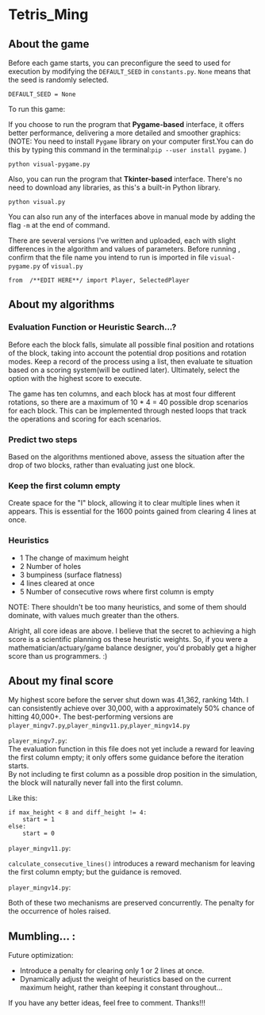 
# Tetris_Ming

## About the game

Before each game starts, you can preconfigure the seed to used for execution by modifying the `DEFAULT_SEED` in `constants.py`. 
`None` means that the seed is randomly selected.

```
DEFAULT_SEED = None
```

To run this game:

If you choose to run the program that **Pygame-based** interface, it offers better performance, delivering a more detailed and smoother graphics:  
(NOTE: You need to install `Pygame` library on your computer first.You can do this by typing this command in the terminal:`pip --user install pygame`. )

```
python visual-pygame.py
```
Also, you can run the program that **Tkinter-based** interface. There's no need to download any libraries, as this's a built-in Python library.
```
python visual.py
```
You can also run any of the interfaces above in manual mode by adding the flag `-m` at the end of command.

There are several versions I've written and uploaded, each with slight differences in the algorithm and values of parameters. 
Before running , confirm that the file name you intend to run is imported in file `visual-pygame.py` of `visual.py`
```
from  /**EDIT HERE**/ import Player, SelectedPlayer
```

## About my algorithms

### Evaluation Function or  Heuristic Search...?

Before each the block falls, simulate all possible final position and rotations of the block, taking into account the potential drop positions and rotation modes. Keep a record of the process using a list, then evaluate te situation based on a scoring system(will be outlined later). Ultimately, select the option with the highest score to execute.

The game has ten columns, and each block has at most four different rotations, so there are a maximum of 10 * 4 = 40 possible drop scenarios for each block. This can be implemented through nested loops that track the operations and scoring for each scenarios.


### Predict two steps

Based on the algorithms mentioned above, assess the situation after the drop of two blocks, rather than evaluating just one block.

### Keep the first column empty
Create space for the "I" block, allowing it to clear multiple lines when it appears. This is essential for the 1600 points gained from clearing 4 lines at once.

### Heuristics
- 1 The change of maximum height 
- 2 Number of holes
- 3 bumpiness (surface flatness)
- 4 lines cleared at once
- 5 Number of consecutive rows where first column is empty 

NOTE: There shouldn't be too many heuristics, and some of them should dominate, with values much greater than the others.


Alright, all core ideas are above. I believe that the secret to achieving a high score is a scientific planning os these heuristic weights. So, if you were a mathematician/actuary/game balance designer, you'd probably get a higher score than us programmers. :)



## About my final score

My highest score before the server shut down was 41,362, ranking 14th. I can consistently achieve over 30,000, with a approximately 50% chance of hitting 40,000+. The best-performing versions are 
`player_mingv7.py`,`player_mingv11.py`,`player_mingv14.py`

`player_mingv7.py`:  
The evaluation function in this file does not yet include a reward for leaving the first column empty; it only offers some guidance before the iteration starts.   
By not including te first column as a possible drop position in the simulation, the block will naturally never fall into the first column.

Like this:
```
if max_height < 8 and diff_height != 4:
    start = 1 
else:
    start = 0 
```

`player_mingv11.py`:

`calculate_consecutive_lines()` introduces a reward mechanism for leaving the first column empty; but the guidance is removed.


`player_mingv14.py`:

Both of these two mechanisms are preserved concurrently.
The penalty for the occurrence of holes raised.



## Mumbling... : 
Future optimization: 
- Introduce a penalty for clearing only 1 or 2 lines at once.
- Dynamically adjust the weight of heuristics based on the current maximum height, rather than keeping it constant throughout...

If you have any better ideas, feel free to comment. Thanks!!!